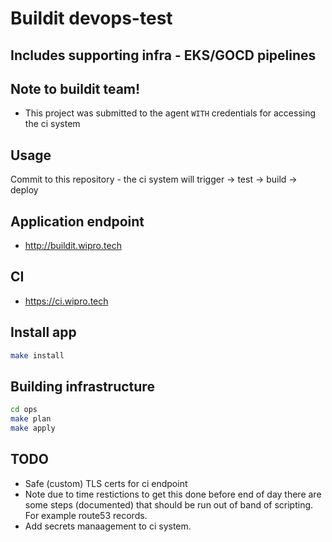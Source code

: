 # Buildit devops-test
## Includes supporting infra - EKS/GOCD pipelines

## Note to buildit team!
 - This project was submitted to the agent `WITH` credentials for accessing the ci system

## Usage
Commit to this repository - the ci system will trigger -> test -> build -> deploy

## Application endpoint
- http://buildit.wipro.tech

## CI
- https://ci.wipro.tech

## Install app
```sh
make install
```

## Building infrastructure
```sh
cd ops
make plan
make apply
```

## TODO
 - Safe (custom) TLS certs for ci endpoint
 - Note due to time restictions to get this done before end of day there are some steps (documented) that should be run out of band of scripting. For example route53 records.
 - Add secrets manaagement to ci system.

